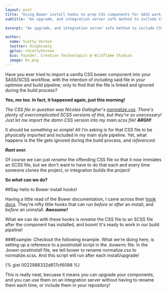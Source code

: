 ```yaml
---
layout: post
title: "Using Bower install hooks to prep CSS components for SASS workflows"
subtitle: "An upgrade, and integration server safe method to include CSS components in your SASS workflow and build pipeline."

excerpt: "An upgrade, and integration server safe method to include CSS components in your SASS workflow and build pipeline."

author:
  name: Scotty Vernon
  twitter: KingScooty
  gplus: +ScottyVernon 
  bio: Founder, Creative Technologist @ Wildflame Studios
  image: ks.png
---
```


Have you ever tried to import a vanilla CSS bower component into your SASS/SCSS workflow, with the intention of including said file in your optimise and build pipeline; only to find that the file is linked and ignored during the build process? 

**Yes, *me too*. In fact, it happened again, just this morning!**

*The CSS file in question was Nicolas Gallagher's [normalize.css](http://necolas.github.io/normalize.css/). There's plenty of overcomplicated SCSS versions of this, but they're so unecessary! Just let me import the damn CSS version into my main.scss file! **ARGH!***

It should be something so simple! All I'm asking is for that CSS file to be *physically* imported and included in my main style pipeline. Yet, what happens is the file gets ignored during the build process, and *referenced*.

***Rant over***.


Of course we can just *rename* the offending CSS file so that it now immiates an SCSS file, but we don't want to have to do that each and every time someone clones the project, or integration builds the project!

**So *what* can we do?**

##Say hello to Bower install hooks!

Having a little read of the Bower documentation, I came across their [hook docs](https://github.com/bower/bower/blob/master/HOOKS.md). They're nifty little hooks that can run *before* or *after* an install, and *before* an uninstall. ***Awesome!***

What we can do with these hooks is *rename* the CSS file to an SCSS file after the component has installed, and boom! It's ready to work in our build pipeline!

###Example: 
Checkout the following example. What we're doing here, is setting up a reference to a *postinstall* script in the *.bowerrc* file. In the *.bower-postinstall* file, we tell bower to rename normalize.css to normalize.scss. And this script will run after each install/upgrade!

{% gist 0022988332d617cf6098 %}

This is really neat, becuase it means you can upgrade your components, and you can use them on an integration server without having to rename them each time, or include them in your repository!
